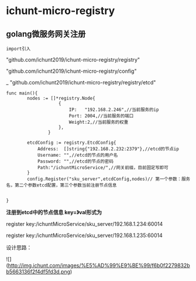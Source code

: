 # ichunt-micro-registry
## golang微服务网关注册

`import引入`

"github.com/ichunt2019/ichunt-micro-registry/registry"

"github.com/ichunt2019/ichunt-micro-registry/config"

_ "github.com/ichunt2019/ichunt-micro-registry/registry/etcd"



```
func main(){
		nodes := []*registry.Node{
					{
						IP:   "192.168.2.246",//当前服务的ip
						Port: 2004,//当前服务的端口
						Weight:2,//当前服务的权重
					},
				}

		etcdConfig := registry.EtcdConfig{
			Address:  []string{"192.168.2.232:2379"},//etcd的节点ip
			Username: "",//etcd的节点的用户名
			Password: "",//etcd的节点的密码
			Path:"/ichuntMicroService/",//网关前缀，目前固定写即可
		}
		config.Register("sku_server",etcdConfig,nodes)// 第一个参数：服务名，第二个参数etcd配置，第三个参数当前注册节点信息
    

}
```

**注册到etcd中的节点信息 key=》val形式为**

register key:/ichuntMicroService/sku_server/192.168.1.234:60014

register key:/ichuntMicroService/sku_server/192.168.1.235:60014

设计思路：

![]
(http://img.ichunt.com/images/%E5%AD%99%E9%BE%99/f6b0f2279832bb5663136f2f4df5fd3d.png)







